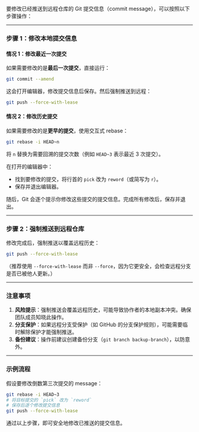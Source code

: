 要修改已经推送到远程仓库的 Git 提交信息（commit message），可以按照以下步骤操作：

---

### **步骤 1：修改本地提交信息**
#### 情况 1：修改最近一次提交
如果需要修改的是**最后一次提交**，直接运行：
```bash
git commit --amend
```
这会打开编辑器，修改提交信息后保存。然后强制推送到远程：
```bash
git push --force-with-lease
```

#### 情况 2：修改历史提交
如果需要修改的是**更早的提交**，使用交互式 rebase：
```bash
git rebase -i HEAD~n
```
将 `n` 替换为需要回溯的提交次数（例如 `HEAD~3` 表示最近 3 次提交）。

在打开的编辑器中：
- 找到要修改的提交，将行首的 `pick` 改为 `reword`（或简写为 `r`）。
- 保存并退出编辑器。

随后，Git 会逐个提示你修改这些提交的提交信息。完成所有修改后，保存并退出。

---

### **步骤 2：强制推送到远程仓库**
修改完成后，强制推送以覆盖远程历史：
```bash
git push --force-with-lease
```
（推荐使用 `--force-with-lease` 而非 `--force`，因为它更安全，会检查远程分支是否已被他人更新。）

---

### **注意事项**
1. **风险提示**：强制推送会覆盖远程历史，可能导致协作者的本地副本冲突。确保团队成员知晓此操作。
2. **分支保护**：如果远程分支受保护（如 GitHub 的分支保护规则），可能需要临时解除保护才能强制推送。
3. **备份建议**：操作前建议创建备份分支（`git branch backup-branch`），以防意外。

---

### **示例流程**
假设要修改倒数第三次提交的 message：
```bash
git rebase -i HEAD~3
# 将目标提交的 `pick` 改为 `reword`
# 保存后逐个修改提交信息
git push --force-with-lease
```

通过以上步骤，即可安全地修改已推送的提交信息。